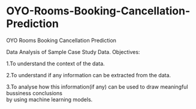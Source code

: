 # OYO-Rooms-Booking-Cancellation-Prediction
OYO Rooms Booking Cancellation Prediction

Data Analysis of Sample Case Study Data.
Objectives:

1.To understand the context of the data.

2.To understand if any information can be 
    extracted from the data. 

3.To analyse how this information(if any) 
    can be used to draw meaningful bussiness conclusions  
    by using machine learning models.
